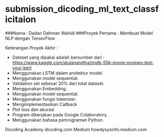 # submission_dicoding_ml_text_classficitaion

###Nama : Dadan Dahman Wahidi
###Proyek Pertama : Membuat Model NLP dengan TensorFlow

Keterangan Proyek Akhir :

* Dataset yang dipakai adalah bersumber dari : https://www.kaggle.com/atulanandjha/imdb-50k-movie-reviews-test-your-bert
* Menggunakan LSTM dalam arsitektur model.
* Menggunakan model sequential.
* Validation set sebesar 20% dari total dataset.
* Menggunakan Embedding.
* Menggunakan model sequential.
* Menggunakan fungsi tokenizer.
* Mengimplementasikan Callback
* Plot loss dan akurasi
* Program dikerjakan pada Google Colaboratory.
* Menggunakan bahasa pemrograman Python.

Dicoding Academy dicoding.com
Medium howdysysinfo.medium.com
